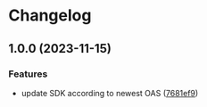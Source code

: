# Changelog

## 1.0.0 (2023-11-15)


### Features

* update SDK according to newest OAS ([7681ef9](https://github.com/masspayio/masspay-js-sdk/commit/7681ef9e4e70795b66c4ae9e59166e0bdf800593))
